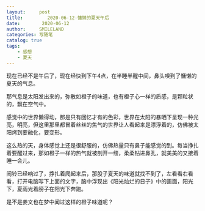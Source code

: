 ```yaml
---
layout:     post
title:         2020-06-12-慵懒的夏天午后
date:        2020-06-12
author:     SMILELAND
categories: 写随笔
catalog: true
tags:
    - 感想
    - 夏天
---
```


现在已经不是午后了，现在经快到下午4点，在半睡半醒中间，鼻头嗅到了慵懒的夏天的气息。

那气息是太阳发出来的，弥散如橙子的味道，也有橙子心一样的质感，是颗粒状的，飘在空气中。

感觉中的世界懒得动，那是只有回忆才有的色彩，世界在太阳的暴晒下呈现一种光亮，明亮，但这里那里都冒着丝丝的焦气的世界让人看起来是漂浮着的，仿佛被太阳烤到要融化，要变形。

这么热的天，身体感觉上还是很舒服的，仿佛热量只有鼻子能感觉的到。每当挣扎着要醒过来，那如橙子一样的热气就被剖开一缕，柔柔钻进鼻孔，就美美的又接着睡一会儿。

闹铃已经响过了，挣扎着爬起来后，那股子夏天的味道就找不到了，左看看右看看，打开电脑写下上面的文字，脑中浮现出《阳光灿烂的日子》中的画面，阳光下，夏雨光着膀子在阳光下奔跑。

是不是姜文也在梦中闻过这样的橙子味道呢？